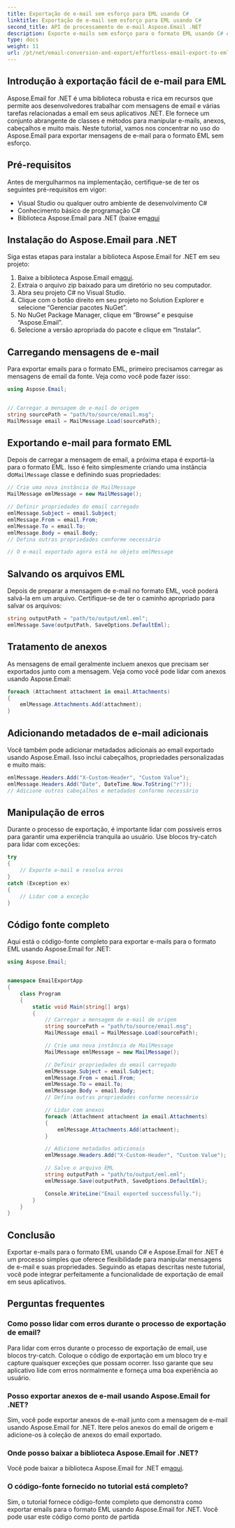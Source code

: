 ```yaml
---
title: Exportação de e-mail sem esforço para EML usando C#
linktitle: Exportação de e-mail sem esforço para EML usando C#
second_title: API de processamento de e-mail Aspose.Email .NET
description: Exporte e-mails sem esforço para o formato EML usando C# e Aspose.Email para .NET. Aprenda passo a passo com exemplos de código-fonte.
type: docs
weight: 11
url: /pt/net/email-conversion-and-export/effortless-email-export-to-eml-using-csharp/
---
```


## Introdução à exportação fácil de e-mail para EML

Aspose.Email for .NET é uma biblioteca robusta e rica em recursos que permite aos desenvolvedores trabalhar com mensagens de email e várias tarefas relacionadas a email em seus aplicativos .NET. Ele fornece um conjunto abrangente de classes e métodos para manipular e-mails, anexos, cabeçalhos e muito mais. Neste tutorial, vamos nos concentrar no uso do Aspose.Email para exportar mensagens de e-mail para o formato EML sem esforço.

## Pré-requisitos

Antes de mergulharmos na implementação, certifique-se de ter os seguintes pré-requisitos em vigor:

- Visual Studio ou qualquer outro ambiente de desenvolvimento C#
- Conhecimento básico de programação C#
-  Biblioteca Aspose.Email para .NET (baixe em[aqui](https://downloads.aspose.com/email/net)

## Instalação do Aspose.Email para .NET

Siga estas etapas para instalar a biblioteca Aspose.Email for .NET em seu projeto:

1.  Baixe a biblioteca Aspose.Email em[aqui](https://releases.aspose.com/email/net).
2. Extraia o arquivo zip baixado para um diretório no seu computador.
3. Abra seu projeto C# no Visual Studio.
4. Clique com o botão direito em seu projeto no Solution Explorer e selecione “Gerenciar pacotes NuGet”.
5. No NuGet Package Manager, clique em “Browse” e pesquise “Aspose.Email”.
6. Selecione a versão apropriada do pacote e clique em “Instalar”.

## Carregando mensagens de e-mail

Para exportar emails para o formato EML, primeiro precisamos carregar as mensagens de email da fonte. Veja como você pode fazer isso:

```csharp
using Aspose.Email;


// Carregar a mensagem de e-mail de origem
string sourcePath = "path/to/source/email.msg";
MailMessage email = MailMessage.Load(sourcePath);
```

## Exportando e-mail para formato EML

 Depois de carregar a mensagem de email, a próxima etapa é exportá-la para o formato EML. Isso é feito simplesmente criando uma instância do`MailMessage` classe e definindo suas propriedades:

```csharp
// Crie uma nova instância de MailMessage
MailMessage emlMessage = new MailMessage();

// Definir propriedades do email carregado
emlMessage.Subject = email.Subject;
emlMessage.From = email.From;
emlMessage.To = email.To;
emlMessage.Body = email.Body;
// Defina outras propriedades conforme necessário

// O e-mail exportado agora está no objeto emlMessage
```

## Salvando os arquivos EML

Depois de preparar a mensagem de e-mail no formato EML, você poderá salvá-la em um arquivo. Certifique-se de ter o caminho apropriado para salvar os arquivos:

```csharp
string outputPath = "path/to/output/eml.eml";
emlMessage.Save(outputPath, SaveOptions.DefaultEml);
```

## Tratamento de anexos

As mensagens de email geralmente incluem anexos que precisam ser exportados junto com a mensagem. Veja como você pode lidar com anexos usando Aspose.Email:

```csharp
foreach (Attachment attachment in email.Attachments)
{
    emlMessage.Attachments.Add(attachment);
}
```

## Adicionando metadados de e-mail adicionais

Você também pode adicionar metadados adicionais ao email exportado usando Aspose.Email. Isso inclui cabeçalhos, propriedades personalizadas e muito mais:

```csharp
emlMessage.Headers.Add("X-Custom-Header", "Custom Value");
emlMessage.Headers.Add("Date", DateTime.Now.ToString("r"));
// Adicione outros cabeçalhos e metadados conforme necessário
```

## Manipulação de erros

Durante o processo de exportação, é importante lidar com possíveis erros para garantir uma experiência tranquila ao usuário. Use blocos try-catch para lidar com exceções:

```csharp
try
{
    // Exporte e-mail e resolva erros
}
catch (Exception ex)
{
    // Lidar com a exceção
}
```

## Código fonte completo

Aqui está o código-fonte completo para exportar e-mails para o formato EML usando Aspose.Email for .NET:

```csharp
using Aspose.Email;


namespace EmailExportApp
{
    class Program
    {
        static void Main(string[] args)
        {
            // Carregar a mensagem de e-mail de origem
            string sourcePath = "path/to/source/email.msg";
            MailMessage email = MailMessage.Load(sourcePath);

            // Crie uma nova instância de MailMessage
            MailMessage emlMessage = new MailMessage();

            // Definir propriedades do email carregado
            emlMessage.Subject = email.Subject;
            emlMessage.From = email.From;
            emlMessage.To = email.To;
            emlMessage.Body = email.Body;
            // Defina outras propriedades conforme necessário

            // Lidar com anexos
            foreach (Attachment attachment in email.Attachments)
            {
                emlMessage.Attachments.Add(attachment);
            }

            // Adicione metadados adicionais
            emlMessage.Headers.Add("X-Custom-Header", "Custom Value");

            // Salve o arquivo EML
            string outputPath = "path/to/output/eml.eml";
            emlMessage.Save(outputPath, SaveOptions.DefaultEml);

            Console.WriteLine("Email exported successfully.");
        }
    }
}
```

## Conclusão

Exportar e-mails para o formato EML usando C# e Aspose.Email for .NET é um processo simples que oferece flexibilidade para manipular mensagens de e-mail e suas propriedades. Seguindo as etapas descritas neste tutorial, você pode integrar perfeitamente a funcionalidade de exportação de email em seus aplicativos.

## Perguntas frequentes

### Como posso lidar com erros durante o processo de exportação de email?

Para lidar com erros durante o processo de exportação de email, use blocos try-catch. Coloque o código de exportação em um bloco try e capture quaisquer exceções que possam ocorrer. Isso garante que seu aplicativo lide com erros normalmente e forneça uma boa experiência ao usuário.

### Posso exportar anexos de e-mail usando Aspose.Email for .NET?

Sim, você pode exportar anexos de e-mail junto com a mensagem de e-mail usando Aspose.Email for .NET. Itere pelos anexos do email de origem e adicione-os à coleção de anexos do email exportado.

### Onde posso baixar a biblioteca Aspose.Email for .NET?

 Você pode baixar a biblioteca Aspose.Email for .NET em[aqui](https://downloads.aspose.com/email/net).

### O código-fonte fornecido no tutorial está completo?

Sim, o tutorial fornece código-fonte completo que demonstra como exportar emails para o formato EML usando Aspose.Email for .NET. Você pode usar este código como ponto de partida